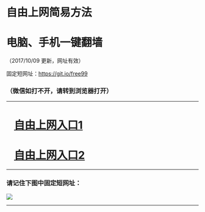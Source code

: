 ﻿# 自由上网简易方法

# 电脑、手机一键翻墙

（2017/10/09 更新，网址有效）

固定短网址：https://git.io/free99

### （微信如打不开，请转到浏览器打开）


***





# &nbsp;&nbsp; <a href="http://ft2824624771.fwq-tz-1001.info/fwqtz01.html?t=100900114056 " target="_blank">自由上网入口1</a>
# &nbsp;&nbsp; <a href="http://ft2424315472.fwq-tz-1002.info/fwqtz02.html?t=100900130285 " target="_blank">自由上网入口2</a>
***

### 请记住下图中固定短网址：

<img src="https://s3-us-west-2.amazonaws.com/fwq-1001/yjfq-20170905okok.png" /> 


***

